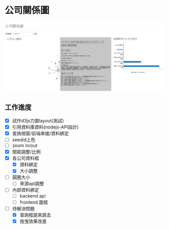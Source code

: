 # 公司關係圖

![demo](./pic.png)

## 工作進度
* [x] 試作d3js力圖layout(測試)
* [x] 引用資料庫資料(nodejs-API設計)
* [x] 查詢視窗/前端串接/資料綁定
* [ ] seedid上色
* [ ] zoom in/out
* [x] 間距調整/比例
* [x] 各公司資料框
    - [x] 資料綁定
    - [x] 大小調整
* [ ] 圓圈大小
    - [ ] 來源api調整
* [ ] 內部資料綁定
    - [ ] backend api
    - [ ] frontend 圖框
* [ ] 待解決問題
    - [x] 查詢框跳來跳去
    - [x] 拖曳效果改進
